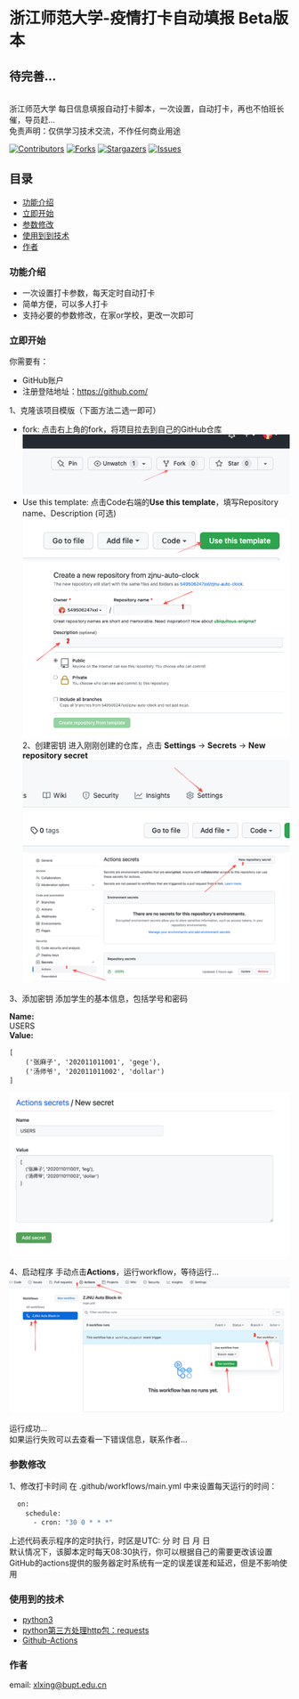 # 浙江师范大学-疫情打卡自动填报 Beta版本
<h2>待完善...</h2></br>
浙江师范大学 每日信息填报自动打卡脚本，一次设置，自动打卡，再也不怕班长催，导员赶...</br>
免责声明：仅供学习技术交流，不作任何商业用途 </br>

<!-- PROJECT SHIELDS -->

[![Contributors][contributors-shield]][contributors-url]
[![Forks][forks-shield]][forks-url]
[![Stargazers][stars-shield]][stars-url]
[![Issues][issues-shield]][issues-url]

 
## 目录

- [功能介绍](#功能介绍)
- [立即开始](#立即开始)
- [参数修改](#参数修改)
- [使用到到技术](#使用到的技术)
- [作者](#作者)

### 功能介绍
- 一次设置打卡参数，每天定时自动打卡
- 简单方便，可以多人打卡
- 支持必要的参数修改，在家or学校，更改一次即可

### 立即开始
你需要有：
- GitHub账户
- 注册登陆地址：https://github.com/

1、克隆该项目模版（下面方法二选一即可）
- fork: 点击右上角的fork，将项目拉去到自己的GitHub仓库 </br>
<img src='image/fork.png'></img>
- Use this template: 点击Code右端的**Use this template**，填写Repository name、Description (可选) </br>
<img src='image/use this template.png'></img> </br>
<img src='image/template.png'></img></br>
2、创建密钥
进入刚刚创建的仓库，点击
**Settings** -> **Secrets** -> **New repository secret** </br>
<img src='image/settings.png'></img></br>
<img src='image/secrets.png'></img></br>

3、添加密钥
添加学生的基本信息，包括学号和密码

**Name:**</br> 
USERS
</br>
**Value:**
```python3
[
    ('张麻子', '202011011001', 'gege'),
    ('汤师爷', '202011011002', 'dollar')
]
```
<img src='image/users.png'></img></br>

4、启动程序
手动点击**Actions**，运行workflow，等待运行... </br>
<img src='image/run.png'></img></br>

运行成功...</br>
如果运行失败可以去查看一下错误信息，联系作者...

### 参数修改
1、修改打卡时间
在 .github/workflows/main.yml 中来设置每天运行的时间：
```bash
  on:
    schedule:
      - cron: "30 0 * * *"
```
上述代码表示程序的定时执行，时区是UTC: 分 时 日 月 日 </br>
默认情况下，该脚本定时每天08:30执行，你可以根据自己的需要更改该设置</br>
GitHub的actions提供的服务器定时系统有一定的误差误差和延迟，但是不影响使用</br>

### 使用到的技术

- [python3](https://www.python.org/)
- [python第三方处理http包：requests](https://pypi.org/project/requests/)
- [Github-Actions](https://docs.github.com/en/actions/learn-github-actions)


### 作者

email: xlxing@bupt.edu.cn

<!-- links -->
[your-project-path]:shaojintian/Best_README_template
[contributors-shield]: https://img.shields.io/github/contributors/shaojintian/Best_README_template.svg?style=flat-square
[contributors-url]: https://github.com/549506247xxl/zjnu-auto-clock/graphs/contributors
[forks-shield]: https://img.shields.io/github/forks/shaojintian/Best_README_template.svg?style=flat-square
[forks-url]: https://github.com/549506247xxl/zjnu-auto-clock/network/members
[stars-shield]: https://img.shields.io/github/stars/shaojintian/Best_README_template.svg?style=flat-square
[stars-url]: https://github.com/549506247xxl/zjnu-auto-clock/stargazers
[issues-shield]: https://img.shields.io/github/issues/shaojintian/Best_README_template.svg?style=flat-square
[issues-url]: https://github.com/549506247xxl/zjnu-auto-clock/issues
